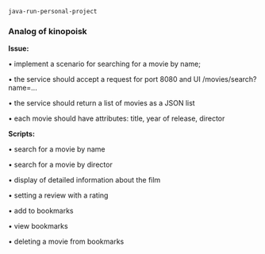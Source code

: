 `java-run-personal-project`

### Analog of kinopoisk

**Issue:**

• implement a scenario for searching for a movie by name;

• the service should accept a request for port 8080 and UI /movies/search? name=...

• the service should return a list of movies as a JSON list

• each movie should have attributes: title, year of release, director

**Scripts:**

• search for a movie by name

• search for a movie by director

• display of detailed information about the film

• setting a review with a rating

• add to bookmarks

• view bookmarks

• deleting a movie from bookmarks